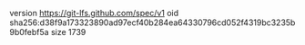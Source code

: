 version https://git-lfs.github.com/spec/v1
oid sha256:d38f9a173323890ad97ecf40b284ea64330796cd052f4319bc3235b9b0febf5a
size 1739
